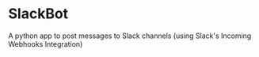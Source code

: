 # SlackBot

A python app to post messages to Slack channels (using Slack's Incoming Webhooks Integration)
